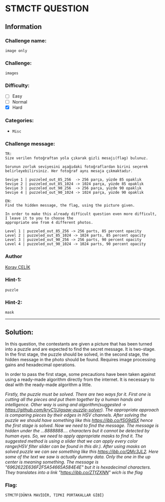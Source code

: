 # STMCTF QUESTION

## Information
### Challenge name: 

`image only`

### Challenge:

`images`

### Difficulty:
- [ ] Easy
- [ ] Normal
- [x] Hard

### Categories:
 - `Misc`

### Challenge message:
```
TR:
Size verilen fotoğraftan yola çıkarak gizli mesajı(flag) bulunuz.

Sorunun zorluk seviyesini aşağıdaki fotoğraflardan birini seçerek belirleyebilirsiniz. Her fotoğraf aynı mesaja çıkmaktadır.

Seviye 1 | puzzeled_out_85_256  -> 256 parça, yüzde 85 opaklık
Seviye 2 | puzzeled_out_85_1024 -> 1024 parça, yüzde 85 opaklık
Seviye 3 | puzzeled_out_90_256  -> 256 parça, yüzde 90 opaklık
Seviye 4 | puzzeled_out_90_1024 -> 1024 parça, yüzde 90 opaklık

EN:
Find the hidden message, the flag, using the picture given.

In order to make this already difficult question even more difficult, I leave it to you to choose the
appropriate one from 4 different photos.

Level 1 | puzzeled_out_85_256 -> 256 parts, 85 percent opacity
Level 2 | puzzeled_out_85_1024 -> 1024 parts, 85 percent opacity
Level 3 | puzzeled_out_90_256 -> 256 parts, 90 percent opacity
Level 4 | puzzeled_out_90_1024 -> 1024 parts, 90 percent opacity
```

### Author
[Koray ÇELİK](https://github.com/kryC1)<br />

### Hint-1: 
`puzzle`

### Hint-2: 
`mask`

---

## Solution:
In this question, the contestants are given a picture that has been turned into a puzzle and are
expected to find the secret message. It is two-stage. In the first stage, the puzzle should be solved,
in the second stage, the hidden message in the photo should be found. Requires image processing gains
and hexadecimal operations.

In order to pass the first stage, some precautions have been taken against using a ready-made algorithm directly
from the internet. It is necessary to deal with the ready-made algorithm a little.

*Firstly, the puzzle must be solved. There are two ways for it. First one is cutting all the pieces and put them together
by a human hands and intelligence. Other way is using and algorithm(suggested -> https://github.com/kryC1/Jigsaw-puzzle-solver).
The appropriate approach is comparing pieces by their edges in HSV channels. After solving the puzzle we should have something
like this https://ibb.co/fSG9dSX hence the first stage is solved. Now we need to find the message. The message is hidden under
the ...8888888.... characters but it cannot be detected by human eyes. So, we need to apply appropriate masks to find it. The
suggested method is using a slider that we can apply every color range(HSV filter slider can be found in this dir.).
After using masks on solved puzzle we can see something like this https://ibb.co/QMc3JL2. Here some of the text we saw is
actually dummy data. Only the one in the up center is meaning something.
The message is "6962622E636F2F5A54665A584E4E" but it is hexadecimal characters. They translates into a link "https://ibb.co/ZTfZXNN"
wich is the flag*

### Flag:
`STMCTF{DÜNYA MAVİDİR, TIPKI PORTAKALLAR GİBİ}`
